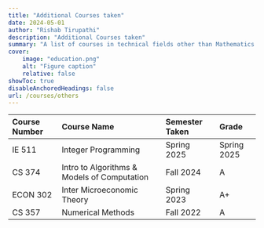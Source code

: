 ```yaml
---
title: "Additional Courses taken"
date: 2024-05-01
author: "Rishab Tirupathi"
description: "Additional Courses taken" 
summary: "A list of courses in technical fields other than Mathematics and Statistics I have taken as an undergraduate and graduate student." 
cover:
    image: "education.png"
    alt: "Figure caption"
    relative: false
showToc: true
disableAnchoredHeadings: false
url: /courses/others
---
```

| Course Number | Course Name | Semester Taken | Grade |
| :-------------| :----------| :-------------| :--------|
|IE 511         | Integer Programming | Spring 2025 | Spring 2025 |
| CS 374        | Intro to Algorithms & Models of Computation| Fall 2024| A |
| ECON 302      | Inter Microeconomic Theory| Spring 2023| A+|
| CS 357        | Numerical Methods| Fall 2022| A|